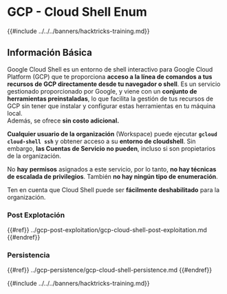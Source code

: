 # GCP - Cloud Shell Enum

{{#include ../../../banners/hacktricks-training.md}}

## Información Básica

Google Cloud Shell es un entorno de shell interactivo para Google Cloud Platform (GCP) que te proporciona **acceso a la línea de comandos a tus recursos de GCP directamente desde tu navegador o shell**. Es un servicio gestionado proporcionado por Google, y viene con un **conjunto de herramientas preinstaladas**, lo que facilita la gestión de tus recursos de GCP sin tener que instalar y configurar estas herramientas en tu máquina local.\
Además, se ofrece **sin costo adicional.**

**Cualquier usuario de la organización** (Workspace) puede ejecutar **`gcloud cloud-shell ssh`** y obtener acceso a su **entorno de cloudshell**. Sin embargo, **las Cuentas de Servicio no pueden**, incluso si son propietarios de la organización.

No **hay** **permisos** asignados a este servicio, por lo tanto, **no hay técnicas de escalada de privilegios**. También **no hay ningún tipo de enumeración**.

Ten en cuenta que Cloud Shell puede ser **fácilmente deshabilitado** para la organización.

### Post Explotación

{{#ref}}
../gcp-post-exploitation/gcp-cloud-shell-post-exploitation.md
{{#endref}}

### Persistencia

{{#ref}}
../gcp-persistence/gcp-cloud-shell-persistence.md
{{#endref}}

{{#include ../../../banners/hacktricks-training.md}}
